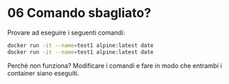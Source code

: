 # 06 Comando sbagliato?

Provare ad eseguire i seguenti comandi:

```sh
docker run -it --name=test1 alpine:latest date
docker run -it --name=test1 alpine:latest date
```

Perchè non funziona?
Modificare i comandi e fare in modo che entrambi i container siano eseguiti.
